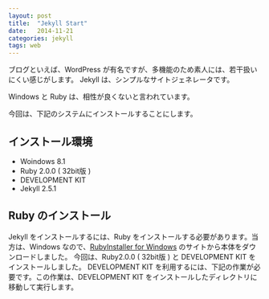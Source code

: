 ```yaml
---
layout: post
title:  "Jekyll Start"
date:   2014-11-21
categories: jekyll
tags: web
---
```

ブログといえば、WordPress が有名ですが、多機能のため素人には、若干扱いにくい感じがします。
Jekyll は、シンプルなサイトジェネレータです。


Windows と Ruby は、相性が良くないと言われています。

今回は、下記のシステムにインストールすることにします。

## インストール環境

- Woindows 8.1
- Ruby 2.0.0 ( 32bit版 )
- DEVELOPMENT KIT
- Jekyll 2.5.1

## Ruby のインストール

Jekyll をインストールするには、Ruby をインストールする必要があります。当方は、Windows なので、<a href="http://rubyinstaller.org/">RubyInstaller for Windows</a> のサイトから本体をダウンロードしました。
今回は、Ruby2.0.0 ( 32bit版 ) と DEVELOPMENT KIT をインストールしました。
DEVELOPMENT KIT を利用するには、下記の作業が必要です。この作業は、DEVELOPMENT KIT をインストールしたディレクトリに移動して実行します。
